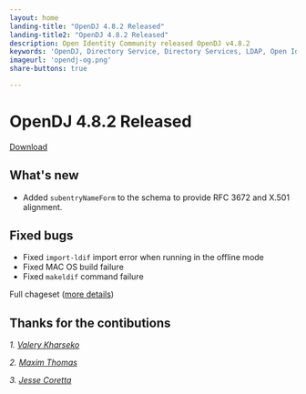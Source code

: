 ```yaml
---
layout: home
landing-title: "OpenDJ 4.8.2 Released"
landing-title2: "OpenDJ 4.8.2 Released"
description: Open Identity Community released OpenDJ v4.8.2
keywords: 'OpenDJ, Directory Service, Directory Services, LDAP, Open Identity Platform, release'
imageurl: 'opendj-og.png'
share-buttons: true

---
```

# OpenDJ 4.8.2 Released
[Download](https://github.com/OpenIdentityPlatform/OpenDJ/releases/tag/4.8.2)

## What's new
* Added `subentryNameForm` to the schema to provide RFC 3672 and X.501 alignment.

## Fixed bugs
* Fixed `import-ldif` import error when running in the offline mode
* Fixed MAC OS build failure
* Fixed `makeldif` command failure


Full chageset ([more details](https://github.com/OpenIdentityPlatform/OpenDJ/compare/4.8.1...4.8.2))

## Thanks for the contibutions

<i id="vharseko"><i>1. <a href="https://github.com/vharseko" target="_blank">Valery Kharseko</a></i>

<i id="maximthomas"><i>2. <a href="https://github.com/maximthomas" target="_blank">Maxim Thomas</a></i>

<i id="JesseCoretta"><i>3. <a href="https://github.com/JesseCoretta" target="_blank">Jesse Coretta</a></i>




